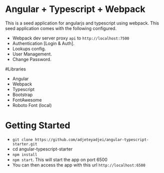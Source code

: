 # Angular + Typescript + Webpack 
This is a seed application for angularjs and typescript using webpack. This seed application comes with the following configured.
+ Webpack dev server proxy `api` to `http://localhost:7500`
+ Authentication [Login & Auth].
+ Lookups config.
+ User Management.
+ Change Password.

#Libraries
+ Angular
+ Webpack
+ Typescript
+ Bootstrap
+ FontAwesome
+ Roboto Font (local)

# Getting Started
+ `git clone https://github.com/adjeteyadjei/angular-typescript-starter.git`
+ cd angular-typescript-starter
+ `npm install`
+ `npm start`. This will start the app on port 6500
+ You can then access the app with this url `http://localhost:6500`
